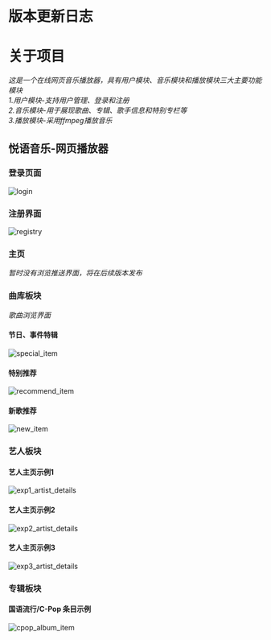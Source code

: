 # 版本更新日志
# 关于项目
*这是一个在线网页音乐播放器，具有用户模块、音乐模块和播放模块三大主要功能模块*  
*1.用户模块-支持用户管理、登录和注册*  
*2.音乐模块-用于展现歌曲、专辑、歌手信息和特别专栏等*  
*3.播放模块-采用ffmpeg播放音乐*
## 悦语音乐-网页播放器
### 登录页面  
![login](https://github.com/user-attachments/assets/79306639-738f-4512-a7d6-434f0ebfd0fa)
### 注册界面  
![registry](https://github.com/user-attachments/assets/b9a502c9-3c83-422a-89b1-7ada838861fd)
### 主页
*暂时没有浏览推送界面，将在后续版本发布*  
### 曲库板块  
*歌曲浏览界面*
#### 节日、事件特辑  
![special_item](https://github.com/user-attachments/assets/2b626f1a-e9c9-4775-8eb0-b4219156dce6)  
#### 特别推荐  
![recommend_item](https://github.com/user-attachments/assets/32b98206-74b1-4f0d-ab46-9728c72cc08c)  
#### 新歌推荐  
![new_item](https://github.com/user-attachments/assets/0d268328-aebe-422f-a645-fc443f600c1c)  
### 艺人板块  
#### 艺人主页示例1  
![exp1_artist_details](https://github.com/user-attachments/assets/6bff0722-5d1e-4a21-8d66-139e5e1e78a5)  
#### 艺人主页示例2  
![exp2_artist_details](https://github.com/user-attachments/assets/e74ae1b7-4bda-456c-b5f4-77bed382de2d)  
#### 艺人主页示例3  
![exp3_artist_details](https://github.com/user-attachments/assets/2c794458-86bc-440e-bd28-8a0445c0f503)  
### 专辑板块  
#### 国语流行/C-Pop 条目示例
![cpop_album_item](https://github.com/user-attachments/assets/27e2d449-b0bb-4ed6-bb96-930333fc2874)

